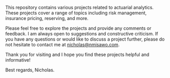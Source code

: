 This repository contains various projects related to actuarial analytics. These projects cover a range of topics including risk management, insurance pricing, reserving, and more.

Please feel free to explore the projects and provide any comments or feedback. I am always open to suggestions and constructive criticism. If you have any questions or would like to discuss a project further, please do not hesitate to contact me at nicholas@nmisawo.com.

Thank you for visiting and I hope you find these projects helpful and informative!

Best regards,
Nicholas.
